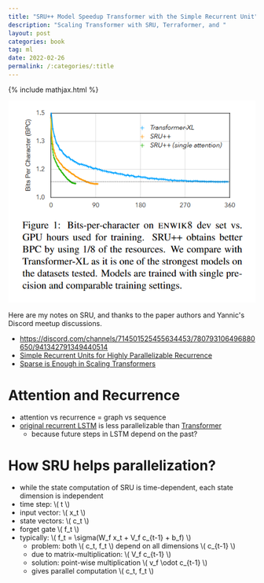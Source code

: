 ```yaml
---
title: "SRU++ Model Speedup Transformer with the Simple Recurrent Unit"
description: "Scaling Transformer with SRU, Terraformer, and "
layout: post
categories: book
tag: ml
date: 2022-02-26
permalink: /:categories/:title
---
```


{% include mathjax.html %}

<img src="/images/sru++-bits-per-character-on-enwik8.png" alt="SRU++ Simple Recurrent Unit on Enwik8 bits per character" />

Here are my notes on SRU, and thanks to the paper authors and Yannic's Discord meetup discussions.

- https://discord.com/channels/714501525455634453/780793106496880650/941342791349440514
- [Simple Recurrent Units for Highly Parallelizable Recurrence](https://arxiv.org/abs/1709.02755)
- [Sparse is Enough in Scaling Transformers](https://arxiv.org/pdf/2111.12763.pdf)

# Attention and Recurrence
- attention vs recurrence = graph vs sequence
- [original recurrent LSTM](https://www.bioinf.jku.at/publications/older/2604.pdf) is less parallelizable than [Transformer](https://arxiv.org/pdf/1706.03762v5.pdf)
  - because future steps in LSTM depend on the past?
  
# How SRU helps parallelization?
- while the state computation of SRU is time-dependent, each state dimension is independent
- time step: \\( t \\)
- input vector: \\( x_t \\)
- state vectors: \\( c_t \\)
- forget gate \\( f_t \\)
- typically: \\( f_t = \sigma(W_f x_t + V_f c_{t-1} + b_f) \\)
  - problem: both \\( c_t, f_t \\) depend on all dimensions \\( c_{t-1} \\) 
  - due to matrix-multiplication: \\( V_f c_{t-1} \\)
  - solution: point-wise multiplication \\( v_f \odot c_{t-1} \\)
  - gives parallel computation \\( c_t, f_t \\)
